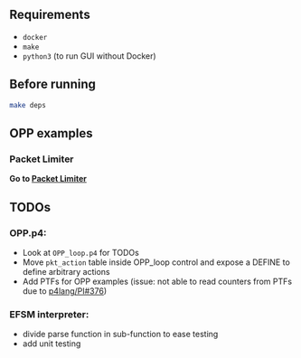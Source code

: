 ## Requirements

- `docker`
- `make`
- `python3` (to run GUI without Docker)

## Before running

```bash
make deps
```

## OPP examples
### Packet Limiter
**Go to [Packet Limiter](./p4src/rate_limiter/README.md)**

## TODOs
### OPP.p4:
- Look at `OPP_loop.p4` for TODOs
- Move `pkt_action` table inside OPP_loop control and expose a DEFINE to define arbitrary actions
- Add PTFs for OPP examples (issue: not able to read counters from PTFs due to [p4lang/PI#376](https://github.com/p4lang/PI/issues/376))

### EFSM interpreter:
- divide parse function in sub-function to ease testing
- add unit testing